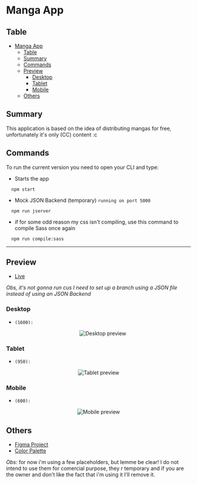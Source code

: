 # Manga App

## Table

- [Manga App](#manga-app)
  - [Table](#table)
  - [Summary](#summary)
  - [Commands](#commands)
  - [Preview](#preview)
    - [Desktop](#desktop)
    - [Tablet](#tablet)
    - [Mobile](#mobile)
  - [Others](#others)

## Summary

This application is based on the idea of distributing mangas for free, unfortunately it's only (CC) content :c

## Commands

To run the current version you need to open your CLI and type:

- Starts the app
```
  npm start 
```

- Mock JSON Backend (temporary) `running on port 5000`
```
  npm run jserver 
```
  
- if for some odd reason my css isn't compiling, use this command to compile Sass once again
```
  npm run compile:sass
```

---

## Preview

-   [Live](https://ny-manga-app.vercel.app)

_Obs, it's not gonna run cus I need to set up a branch using a JSON file instead of using an JSON Backend_

### Desktop

-   `(1600):`
    <p align="center"> 
      <img src="https://github.com/Nyyu/TCC/blob/main/preview/desktop-preview.png" alt='Desktop preview'> 
    </p>

### Tablet

-   `(950):`
<p align="center"> 
  <img src="https://github.com/Nyyu/TCC/blob/main/preview/tablet-preview.png" alt='Tablet preview'> 
</p>

### Mobile

-   `(600):`
<p align="center"> 
  <img src="https://github.com/Nyyu/TCC/blob/main/preview/mobile-preview.png" alt='Mobile preview'> 
</p>

## Others

-   [Figma Project](https://www.figma.com/file/Kcx9jFPDIu12fkrWYtahCf/TCC-Prototype?node-id=0%3A1)
-   [Color Palette](https://colorhunt.co/palette/171717444444da0037ededed)

_Obs_: for now i'm using a few placeholders, but lemme be clear! I do not intend to use them for comercial purpose, they r temporary and if you are the owner and don't like the fact that i'm using it I'll remove it.
